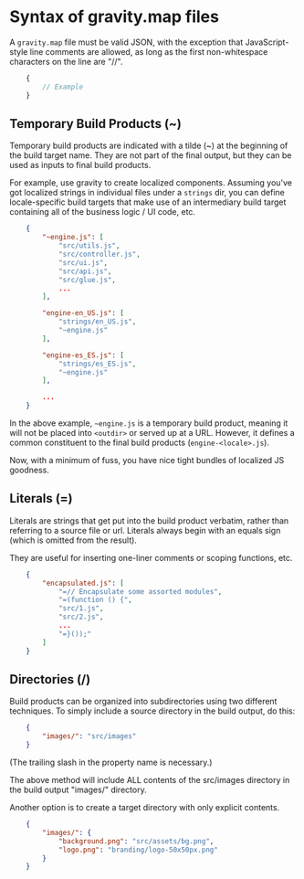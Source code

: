Syntax of gravity.map files
===========================

A `gravity.map` file must be valid JSON, with the exception that
JavaScript-style line comments are allowed, as long as the first non-whitespace
characters on the line are "//".

```javascript
	{
		// Example
	}
```


Temporary Build Products (~)
----------------------------

Temporary build products are indicated with a tilde (~) at the beginning of the
build target name.  They are not part of the final output, but they can be used
as inputs to final build products.

For example, use gravity to create localized components.  Assuming you've got
localized strings in individual files under a `strings` dir, you can define
locale-specific build targets that make use of an intermediary build target
containing all of the business logic / UI code, etc.

```json
	{
		"~engine.js": [
			"src/utils.js",
			"src/controller.js",
			"src/ui.js",
			"src/api.js",
			"src/glue.js",
			...
		],

		"engine-en_US.js": [
			"strings/en_US.js",
			"~engine.js"
		],

		"engine-es_ES.js": [
			"strings/es_ES.js",
			"~engine.js"
		],

		...
	}
```

In the above example, `~engine.js` is a temporary build product, meaning it will
not be placed into `<outdir>` or served up at a URL.  However, it defines a
common constituent to the final build products (`engine-<locale>.js`).

Now, with a minimum of fuss, you have nice tight bundles of localized JS
goodness.


Literals (=)
------------

Literals are strings that get put into the build product verbatim, rather than
referring to a source file or url.  Literals always begin with an equals sign
(which is omitted from the result).

They are useful for inserting one-liner comments or scoping functions, etc.

```json
	{
		"encapsulated.js": [
			"=// Encapsulate some assorted modules",
			"=(function () {",
			"src/1.js",
			"src/2.js",
			...
			"=}());"
		]
	}
```


Directories (/)
---------------

Build products can be organized into subdirectories using two different
techniques.  To simply include a source directory in the build output, do this:

```json
	{
		"images/": "src/images"
	}
```

(The trailing slash in the property name is necessary.)

The above method will include ALL contents of the src/images directory in the
build output "images/" directory.

Another option is to create a target directory with only explicit contents.

```json
	{
		"images/": {
			"background.png": "src/assets/bg.png",
			"logo.png": "branding/logo-50x50px.png"
		}
	}
```
